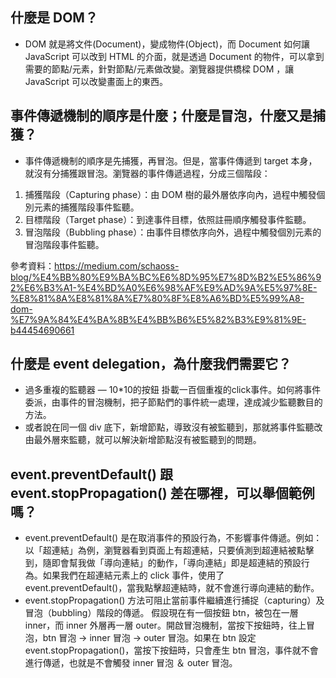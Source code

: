 ## 什麼是 DOM？
* DOM 就是將文件(Document)，變成物件(Object)，而 Document 如何讓 JavaScript 可以改到 HTML 的介面，就是透過 Document 的物件，可以拿到需要的節點/元素，針對節點/元素做改變。瀏覽器提供橋樑 DOM ，讓 JavaScript 可以改變畫面上的東西。

## 事件傳遞機制的順序是什麼；什麼是冒泡，什麼又是捕獲？
* 事件傳遞機制的順序是先捕獲，再冒泡。但是，當事件傳遞到 target 本身，就沒有分捕獲跟冒泡。瀏覽器的事件傳遞過程，分成三個階段：
1. 捕獲階段（Capturing phase）：由 DOM 樹的最外層依序向內，過程中觸發個別元素的捕獲階段事件監聽。
2. 目標階段（Target phase）：到達事件目標，依照註冊順序觸發事件監聽。
3. 冒泡階段（Bubbling phase）：由事件目標依序向外，過程中觸發個別元素的冒泡階段事件監聽。

參考資料：https://medium.com/schaoss-blog/%E4%BB%80%E9%BA%BC%E6%8D%95%E7%8D%B2%E5%86%92%E6%B3%A1-%E4%BD%A0%E6%98%AF%E9%AD%9A%E5%97%8E-%E8%81%8A%E8%81%8A%E7%80%8F%E8%A6%BD%E5%99%A8-dom-%E7%9A%84%E4%BA%8B%E4%BB%B6%E5%82%B3%E9%81%9E-b44454690661
## 什麼是 event delegation，為什麼我們需要它？
* 過多重複的監聽器 — 10*10的按鈕 掛載一百個重複的click事件。如何將事件委派，由事件的冒泡機制，把子節點們的事件統一處理，達成減少監聽數目的方法。
* 或者說在同一個 div 底下，新增節點，導致沒有被監聽到，那就將事件監聽改由最外層來監聽，就可以解決新增節點沒有被監聽到的問題。


## event.preventDefault() 跟 event.stopPropagation() 差在哪裡，可以舉個範例嗎？
* event.preventDefault() 是在取消事件的預設行為，不影響事件傳遞。例如：以「超連結」為例，瀏覽器看到頁面上有超連結，只要偵測到超連結被點擊到，隨即會幫我做「導向連結」的動作，「導向連結」即是超連結的預設行為。如果我們在超連結元素上的 click 事件，使用了 event.preventDefault()，當我點擊超連結時，就不會進行導向連結的動作。
* event.stopPropagation() 方法可阻止當前事件繼續進行捕捉（capturing）及冒泡（bubbling）階段的傳遞。 假設現在有一個按鈕 btn，被包在一層 inner，而 inner 外層再一層 outer。開啟冒泡機制，當按下按鈕時，往上冒泡，btn 冒泡 -> inner 冒泡 -> outer 冒泡。如果在 btn 設定 event.stopPropagation()，當按下按鈕時，只會產生 btn 冒泡，事件就不會進行傳遞，也就是不會觸發 inner 冒泡 ＆ outer 冒泡。